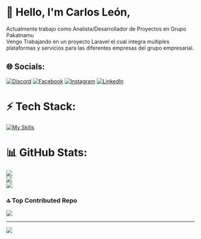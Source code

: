 # 👋 Hello, I'm Carlos León,
Actualmente trabajo como Analista/Desarrollador de Proyectos en Grupo Pakatnamu <br> Vengo Trabajando en un proyecto Laravel el cual integra multiples plataformas y servicios para las diferentes empresas del grupo empresarial.


## 🌐 Socials:
[![Discord](https://img.shields.io/badge/Discord-%237289DA.svg?logo=discord&logoColor=white)](https://discord.gg/leonxn) [![Facebook](https://img.shields.io/badge/Facebook-%231877F2.svg?logo=Facebook&logoColor=white)](https://www.facebook.com/carlos.leon.7737) [![Instagram](https://img.shields.io/badge/Instagram-%23E4405F.svg?logo=Instagram&logoColor=white)](https://instagram.com/cleon5591) [![LinkedIn](https://img.shields.io/badge/LinkedIn-%230077B5.svg?logo=linkedin&logoColor=white)](www.linkedin.com/in/carlos-león-velásquez-164aa8b8) 

# ⚡ Tech Stack:
[![My Skills](https://skillicons.dev/icons?i=js,html,css,git,angular,bash,bootstrap,d3,dart,debian,discord,github,jquery,idea,laravel,linux,mysql,npm,php,phpstorm,postgres,postman,powershell,tailwind,ubuntu,vscode&perline=8)](https://skillicons.dev)
 
# 📊 GitHub Stats:
![](https://github-readme-stats.vercel.app/api?username=leonxn&theme=default&hide_border=false&include_all_commits=true&count_private=true)<br/>
![](https://github-readme-streak-stats.herokuapp.com/?user=leonxn&theme=default&hide_border=false)<br/>
![](https://github-readme-stats.vercel.app/api/top-langs/?username=leonxn&theme=default&hide_border=false&include_all_commits=true&count_private=true&layout=compact)

### 🔝 Top Contributed Repo
![](https://github-contributor-stats.vercel.app/api?username=leonxn&limit=5&theme=flat&combine_all_yearly_contributions=true)

---
[![](https://visitcount.itsvg.in/api?id=leonxn&icon=0&color=12)](https://visitcount.itsvg.in)

<!-- Proudly created with GPRM ( https://gprm.itsvg.in ) -->
